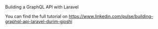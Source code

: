 Buliding a GraphQL API with Laravel

You can find the full tutorial on https://www.linkedin.com/pulse/building-graphql-api-laravel-durim-gjoshi
